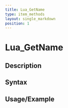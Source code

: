```yaml
---
title: Lua_GetName
type: item_methods
layout: single_markdown
position: 1
---
```


# Lua_GetName

## Description

## Syntax

## Usage/Example


